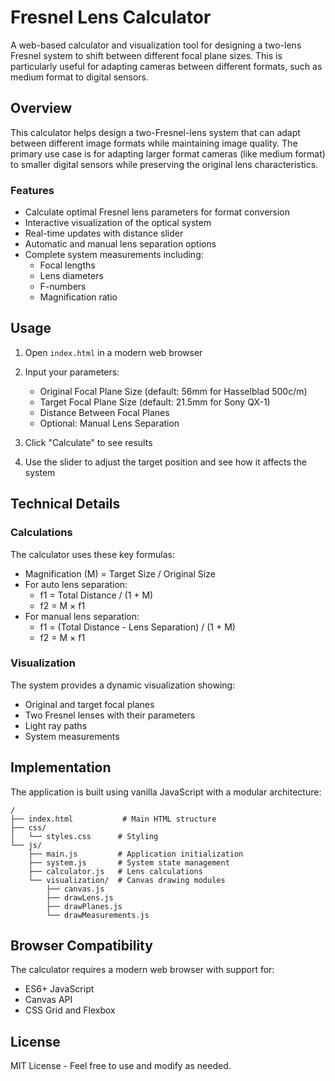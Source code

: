 # Fresnel Lens Calculator

A web-based calculator and visualization tool for designing a two-lens Fresnel system to shift between different focal plane sizes. This is particularly useful for adapting cameras between different formats, such as medium format to digital sensors.

## Overview

This calculator helps design a two-Fresnel-lens system that can adapt between different image formats while maintaining image quality. The primary use case is for adapting larger format cameras (like medium format) to smaller digital sensors while preserving the original lens characteristics.

### Features

- Calculate optimal Fresnel lens parameters for format conversion
- Interactive visualization of the optical system
- Real-time updates with distance slider
- Automatic and manual lens separation options
- Complete system measurements including:
  - Focal lengths
  - Lens diameters
  - F-numbers
  - Magnification ratio

## Usage

1. Open `index.html` in a modern web browser
2. Input your parameters:

   - Original Focal Plane Size (default: 56mm for Hasselblad 500c/m)
   - Target Focal Plane Size (default: 21.5mm for Sony QX-1)
   - Distance Between Focal Planes
   - Optional: Manual Lens Separation

3. Click "Calculate" to see results
4. Use the slider to adjust the target position and see how it affects the system

## Technical Details

### Calculations

The calculator uses these key formulas:

- Magnification (M) = Target Size / Original Size
- For auto lens separation:
  - f1 = Total Distance / (1 + M)
  - f2 = M × f1
- For manual lens separation:
  - f1 = (Total Distance - Lens Separation) / (1 + M)
  - f2 = M × f1

### Visualization

The system provides a dynamic visualization showing:

- Original and target focal planes
- Two Fresnel lenses with their parameters
- Light ray paths
- System measurements

## Implementation

The application is built using vanilla JavaScript with a modular architecture:

```text
/
├── index.html           # Main HTML structure
├── css/
│   └── styles.css      # Styling
└── js/
    ├── main.js         # Application initialization
    ├── system.js       # System state management
    ├── calculator.js   # Lens calculations
    └── visualization/  # Canvas drawing modules
        ├── canvas.js
        ├── drawLens.js
        ├── drawPlanes.js
        └── drawMeasurements.js
```

## Browser Compatibility

The calculator requires a modern web browser with support for:

- ES6+ JavaScript
- Canvas API
- CSS Grid and Flexbox

## License

MIT License - Feel free to use and modify as needed.
